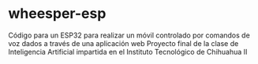 # wheesper-esp
Código para un ESP32 para realizar un móvil controlado por comandos de voz dados a través de una aplicación web
Proyecto final de la clase de Inteligencia Artificial impartida en el Instituto Tecnológico de Chihuahua II
